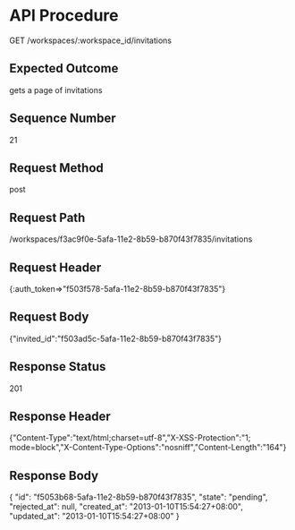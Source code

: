 # API Procedure
GET /workspaces/:workspace_id/invitations
## Expected Outcome
gets a page of invitations
## Sequence Number
21
## Request Method
post
## Request Path
/workspaces/f3ac9f0e-5afa-11e2-8b59-b870f43f7835/invitations
## Request Header
{:auth_token=>"f503f578-5afa-11e2-8b59-b870f43f7835"}
## Request Body
{"invited_id":"f503ad5c-5afa-11e2-8b59-b870f43f7835"}

## Response Status
201
## Response Header
{"Content-Type":"text/html;charset=utf-8","X-XSS-Protection":"1; mode=block","X-Content-Type-Options":"nosniff","Content-Length":"164"}

## Response Body
{
  "id": "f5053b68-5afa-11e2-8b59-b870f43f7835",
  "state": "pending",
  "rejected_at": null,
  "created_at": "2013-01-10T15:54:27+08:00",
  "updated_at": "2013-01-10T15:54:27+08:00"
}
